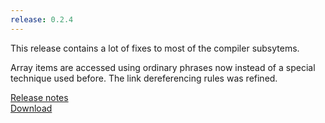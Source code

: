 ```yaml
---
release: 0.2.4
---
```


This release contains a lot of fixes to most of the compiler subsytems.

Array items are accessed using ordinary phrases now instead of a special
technique used before. The link dereferencing rules was refined.

[Release notes](/releases/0.2.4.html)  
[Download](/downloads.html)
